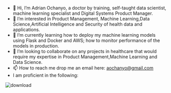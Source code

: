 - 👋 Hi, I’m Adrian Ochanyo, a doctor by training, self-taught data scientist, machine learning specialist and Digital Systems Product Manager.
- 👀 I’m interested in Product Management, Machine Learning,Data Science,Artificial Intelligence and Security of health data and applications.
- 🌱 I’m currently learning how to deploy my machine learning models using Flask and Docker and AWS; how to monitor performance of the models in production.
- 💞️ I’m looking to collaborate on any projects in healthcare that would require my expertise in Product Management,Machine Learning and Data Science.
- 📫 How to reach me drop me an email here: aochanyo@gmail.com
- I am proficient in the following:

![download](https://user-images.githubusercontent.com/73839280/201138194-ff4855f6-c95c-4f6a-b672-43835988fe0a.jpeg)



<!---
ochanyo/ochanyo is a ✨ special ✨ repository because its `README.md` (this file) appears on your GitHub profile.
You can click the Preview link to take a look at your changes.
--->
